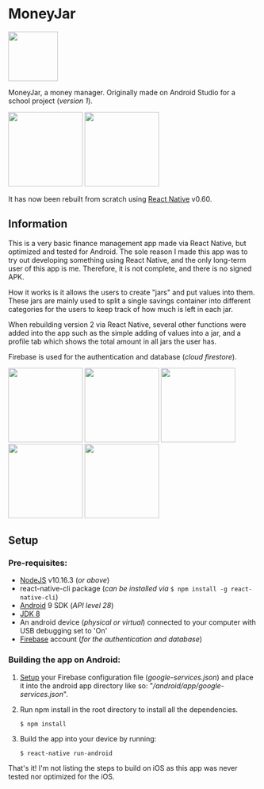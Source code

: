 # MoneyJar
<img src="https://media.discordapp.net/attachments/625686400636813352/625687865430638608/logo.png" width="100" />

MoneyJar, a money manager. Originally made on Android Studio for a school project (*version 1*).

<img src="https://media.discordapp.net/attachments/625686400636813352/625687474240225280/Screenshot_20190908-135633.jpg?width=377&height=670" width="150" /> <img src="https://media.discordapp.net/attachments/625686400636813352/625687474685083678/Screenshot_20190908-135557.jpg?width=377&height=670" width="150" />

It has now been rebuilt from scratch using [React Native](https://facebook.github.io/react-native/) v0.60.
## Information
This is a very basic finance management app made via React Native, but optimized and tested for Android. The sole reason I made this app was to try out developing something using React Native, and the only long-term user of this app is me. Therefore, it is not complete, and there is no signed APK.

How it works is it allows the users to create "jars" and put values into them. These jars are mainly used to split a single savings container into different categories for the users to keep track of how much is left in each jar.

When rebuilding version 2 via React Native, several other functions were added into the app such as the simple adding of values into a jar, and a profile tab which shows the total amount in all jars the user has.

Firebase is used for the authentication and database (*cloud firestore*).

<img src="https://media.discordapp.net/attachments/625686400636813352/625691910329335809/Screenshot_20190923-215407.jpg?width=377&height=670" width="150" /> <img src="https://media.discordapp.net/attachments/625686400636813352/625691912069971968/Screenshot_20190923-215527.jpg?width=377&height=670" width="150" /> <img src="https://media.discordapp.net/attachments/625686400636813352/625691911566393354/Screenshot_20190923-215546.jpg?width=377&height=670" width="150" /> <img src="https://media.discordapp.net/attachments/625686400636813352/625691909825757204/Screenshot_20190923-215535.jpg?width=377&height=670" width="150" /> <img src="https://media.discordapp.net/attachments/625686400636813352/625691910979321867/Screenshot_20190923-215541.jpg?width=377&height=670" width="150" />

## Setup
### Pre-requisites:
- [NodeJS](https://nodejs.org/en/) v10.16.3 (*or above*)
- react-native-cli package (*can be installed via* ```$ npm install -g react-native-cli```)
- [Android](https://developer.android.com/studio) 9 SDK (*API level 28*)
- [JDK 8](https://www.oracle.com/technetwork/java/javase/downloads/jdk8-downloads-2133151.html)
- An android device (*physical or virtual*) connected to your computer with USB debugging set to 'On'
- [Firebase](https://firebase.google.com/) account (*for the authentication and database*)

### Building the app on Android:
1. [Setup](https://firebase.google.com/docs/android/setup) your Firebase configuration file (*google-services.json*) and place it into the android app directory like so: "*/android/app/google-services.json*".
2. Run npm install in the root directory to install all the dependencies.

    ```$ npm install```
3. Build the app into your device by running:

    ```$ react-native run-android```

That's it! I'm not listing the steps to build on iOS as this app was never tested nor optimized for the iOS.